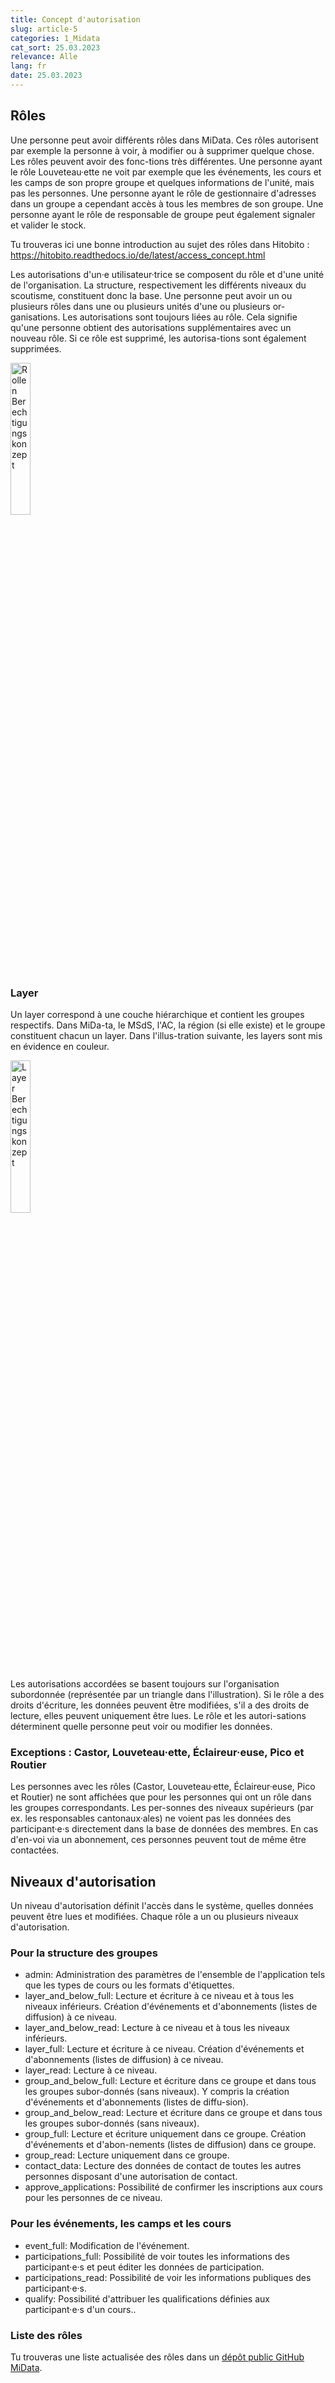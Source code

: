 ```yaml
---
title: Concept d'autorisation 
slug: article-5
categories: 1_Midata
cat_sort: 25.03.2023
relevance: Alle
lang: fr
date: 25.03.2023
---
```


## Rôles
Une personne peut avoir différents rôles dans MiData. Ces rôles autorisent par exemple la personne à voir, à modifier ou à supprimer quelque chose. Les rôles peuvent avoir des fonc-tions très différentes. Une personne ayant le rôle Louveteau·ette ne voit par exemple que les événements, les cours et les camps de son propre groupe et quelques informations de l'unité, mais pas les personnes. Une personne ayant le rôle de gestionnaire d'adresses dans un groupe a cependant accès à tous les membres de son groupe. Une personne ayant le rôle de responsable de groupe peut également signaler et valider le stock.

Tu trouveras ici une bonne introduction au sujet des rôles dans Hitobito :
https://hitobito.readthedocs.io/de/latest/access_concept.html

Les autorisations d'un·e utilisateur·trice se composent du rôle et d'une unité de l'organisation. La structure, respectivement les différents niveaux du scoutisme, constituent donc la base. Une personne peut avoir un ou plusieurs rôles dans une ou plusieurs unités d'une ou plusieurs or-ganisations. Les autorisations sont toujours liées au rôle. Cela signifie qu'une personne obtient des autorisations supplémentaires avec un nouveau rôle. Si ce rôle est supprimé, les autorisa-tions sont également supprimées.

<img src="/docu/images/documentation/rollen_berechtigungskonzept.png" width="25%" alt="Rollen Berechtigungskonzept"/>

### Layer
Un layer correspond à une couche hiérarchique et contient les groupes respectifs. Dans MiDa-ta, le MSdS, l'AC, la région (si elle existe) et le groupe constituent chacun un layer. Dans l'illus-tration suivante, les layers sont mis en évidence en couleur.

<img src="/docu/images/documentation/layer_berechtigungskonzept.png" width="25%" alt="Layer Berechtigungskonzept"/>

Les autorisations accordées se basent toujours sur l'organisation subordonnée (représentée par un triangle dans l'illustration). Si le rôle a des droits d'écriture, les données peuvent être modifiées, s'il a des droits de lecture, elles peuvent uniquement être lues. Le rôle et les autori-sations déterminent quelle personne peut voir ou modifier les données.

### Exceptions : Castor, Louveteau·ette, Éclaireur·euse, Pico et Routier 
Les personnes avec les rôles (Castor, Louveteau·ette, Éclaireur·euse, Pico et Routier) ne sont affichées que pour les personnes qui ont un rôle dans les groupes correspondants. Les per-sonnes des niveaux supérieurs (par ex. les responsables cantonaux·ales) ne voient pas les données des participant·e·s directement dans la base de données des membres. En cas d'en-voi via un abonnement, ces personnes peuvent tout de même être contactées.


## Niveaux d'autorisation
Un niveau d'autorisation définit l'accès dans le système, quelles données peuvent être lues et modifiées. Chaque rôle a un ou plusieurs niveaux d'autorisation.

### Pour la structure des groupes
* admin: Administration des paramètres de l'ensemble de l'application tels que les types de cours ou les formats d'étiquettes.
* layer_and_below_full: Lecture et écriture à ce niveau et à tous les niveaux inférieurs. Création d'événements et d'abonnements (listes de diffusion) à ce niveau.
* layer_and_below_read: Lecture à ce niveau et à tous les niveaux inférieurs.
* layer_full: Lecture et écriture à ce niveau. Création d'événements et d'abonnements (listes de diffusion) à ce niveau.
* layer_read: Lecture à ce niveau.
* group_and_below_full: Lecture et écriture dans ce groupe et dans tous les groupes subor-donnés (sans niveaux). Y compris la création d'événements et d'abonnements (listes de diffu-sion).
* group_and_below_read: Lecture et écriture dans ce groupe et dans tous les groupes subor-donnés (sans niveaux).
* group_full: Lecture et écriture uniquement dans ce groupe. Création d'événements et d'abon-nements (listes de diffusion) dans ce groupe.
* group_read: Lecture uniquement dans ce groupe.
* contact_data: Lecture des données de contact de toutes les autres personnes disposant d'une autorisation de contact.
* approve_applications: Possibilité de confirmer les inscriptions aux cours pour les personnes de ce niveau.

### Pour les événements, les camps et les cours 
* event_full: Modification de l'événement.
* participations_full: Possibilité de voir toutes les informations des participant·e·s et peut éditer les données de participation.
* participations_read: Possibilité de voir les informations publiques des participant·e·s.
* qualify: Possibilité d'attribuer les qualifications définies aux participant·e·s d'un cours..

### Liste des rôles
Tu trouveras une liste actualisée des rôles dans un [dépôt public GitHub MiData](https://github.com/hitobito/hitobito_pbs#pfadi-organization-hierarchy). 
